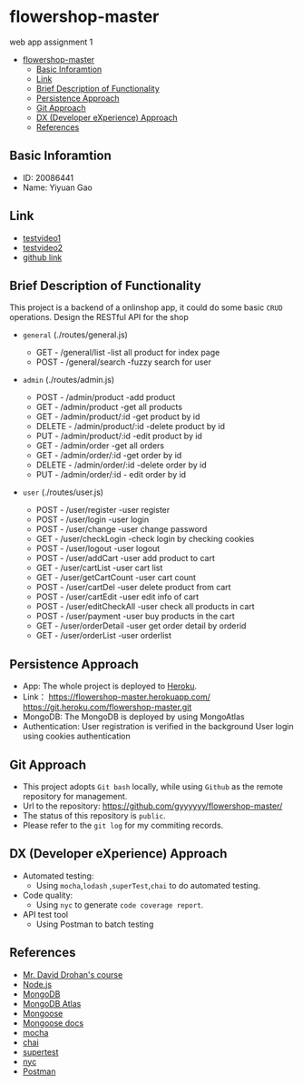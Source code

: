 # flowershop-master
web app assignment 1

- [flowershop-master](#flowershop-master)
  * [Basic Inforamtion](#basic-inforamtion)
  * [Link](#Link)
  * [Brief Description of Functionality](#brief-description-of-functionality)
  * [Persistence Approach](#persistence-approach)
  * [Git Approach](#git-approach)
  * [DX (Developer eXperience) Approach](#dx--developer-experience--approach)
  * [References](#references)
  
## Basic Inforamtion
- ID: 20086441
- Name: Yiyuan Gao

## Link
- [testvideo1](https://youtu.be/B7JX_aaRk1k)
- [testvideo2](https://youtu.be/BtL6jsxbj-E)
- [github link](https://github.com/gyyyyyy/flowershop-master/)
## Brief Description of Functionality
This project is a backend of a onlinshop app, it could do some basic `CRUD` operations.
Design the RESTful API for the shop
- `general` (./routes/general.js)
    - GET      -   /general/list      -list all product for index page
    - POST       -  /general/search   -fuzzy search for user
- `admin` (./routes/admin.js)
    - POST      -  /admin/product     -add product
    - GET       -  /admin/product     -get all products
    - GET       -  /admin/product/:id   -get product by id
    - DELETE      - /admin/product/:id   -delete product by id
    - PUT      -  /admin/product/:id     -edit product by id
    - GET     -  /admin/order             -get all orders
    - GET      -  /admin/order/:id        -get order by id
    - DELETE     -  /admin/order/:id      -delete order by id
    - PUT      -  /admin/order/:id      -  edit order by id
    
    
    
- `user` (./routes/user.js)
    - POST      -   /user/register    -user register
    - POST       -   /user/login      -user login
    - POST      -   /user/change      -user change password
    - GET      -   /user/checkLogin   -check login by checking cookies 
    - POST    -   /user/logout        -user logout
    - POST      -   /user/addCart     -user add product to cart
    - GET    -   /user/cartList       -user cart list
    - GET      -   /user/getCartCount -user cart count
    - POST    -   /user/cartDel       -user delete product from cart
    - POST    -   /user/cartEdit      -user edit info of cart
    - POST    -  /user/editCheckAll   -user check all products in cart
    - POST    -  /user/payment        -user buy products in the cart
    - GET    -   /user/orderDetail    -user get order detail by orderid
    - GET      -   /user/orderList    -user orderlist
 
    


## Persistence Approach
- App:
The whole project is deployed to [Heroku](https://www.heroku.com).
- Link：
https://flowershop-master.herokuapp.com/ 
https://git.heroku.com/flowershop-master.git
- MongoDB:
The MongoDB is deployed by using MongoAtlas
- Authentication:
User registration is verified in the background
User login using cookies authentication
## Git Approach
- This project adopts `Git bash` locally, while using `Github` as the remote repository for management.
- Url to the repository: https://github.com/gyyyyyy/flowershop-master/
- The status of this repository is `public`.
- Please refer to the `git log` for my commiting records.
## DX (Developer eXperience) Approach
- Automated testing:
    - Using `mocha`,`lodash` ,`superTest`,`chai` to do automated testing.
- Code quality:
    - Using `nyc` to generate `code coverage report`.
- API test tool
    - Using Postman to batch testing


## References
- [Mr. David Drohan's course](https://tutors-design.netlify.com/course/wit-wad-2-2019.netlify.com)
- [Node.js](https://nodejs.org/zh-cn/)
- [MongoDB](https://www.mongodb.com/)
- [MongoDB Atlas](https://www.mongodb.com/cloud/atlas)
- [Mongoose](https://mongoosejs.com/)
- [Mongoose docs](http://www.nodeclass.com/api/mongoose.html#quick_start)
- [mocha](https://mochajs.org/)
- [chai](https://www.chaijs.com/)
- [supertest](https://github.com/visionmedia/supertest)
- [nyc](https://github.com/istanbuljs/nyc)
- [Postman](https://www.getpostman.com/)


